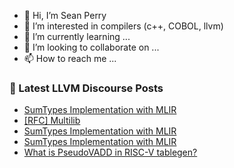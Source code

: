 - 👋 Hi, I’m Sean Perry
- 👀 I’m interested in compilers (c++, COBOL, llvm)
- 🌱 I’m currently learning ...
- 💞️ I’m looking to collaborate on ...
- 📫 How to reach me ...

<!---
s66perry/s66perry is a ✨ special ✨ repository because its `README.md` (this file) appears on your GitHub profile.
You can click the Preview link to take a look at your changes.
--->
### 📕 Latest LLVM Discourse Posts

<!-- DISCOURSE-LLVM:START -->
- [SumTypes Implementation with MLIR](https://discourse.llvm.org/t/sumtypes-implementation-with-mlir/71460#post_11)
- [[RFC] Multilib](https://discourse.llvm.org/t/rfc-multilib/67494?page=2#post_27)
- [SumTypes Implementation with MLIR](https://discourse.llvm.org/t/sumtypes-implementation-with-mlir/71460#post_10)
- [SumTypes Implementation with MLIR](https://discourse.llvm.org/t/sumtypes-implementation-with-mlir/71460#post_9)
- [What is PseudoVADD in RISC-V tablegen?](https://discourse.llvm.org/t/what-is-pseudovadd-in-risc-v-tablegen/71464#post_1)
<!-- DISCOURSE-LLVM:END -->
